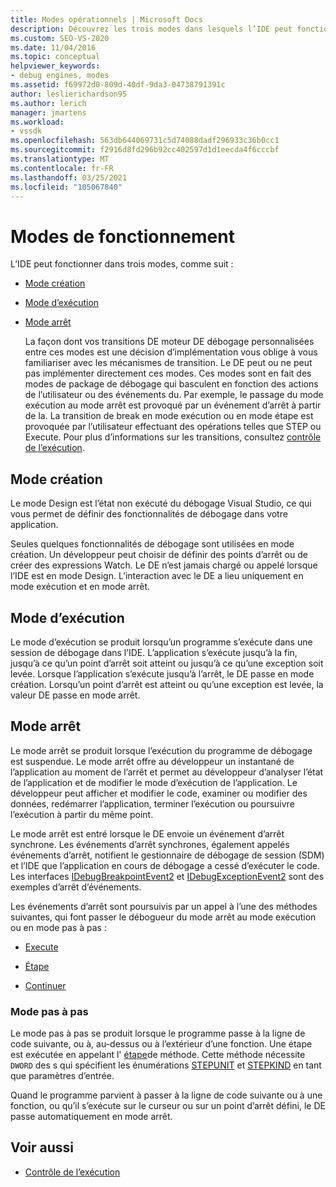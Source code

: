```yaml
---
title: Modes opérationnels | Microsoft Docs
description: Découvrez les trois modes dans lesquels l’IDE peut fonctionner, en mode Design, en mode exécution et en mode arrêt.
ms.custom: SEO-VS-2020
ms.date: 11/04/2016
ms.topic: conceptual
helpviewer_keywords:
- debug engines, modes
ms.assetid: f69972d0-809d-40df-9da3-04738791391c
author: leslierichardson95
ms.author: lerich
manager: jmartens
ms.workload:
- vssdk
ms.openlocfilehash: 563db644069731c5d74088dadf296933c36b0cc1
ms.sourcegitcommit: f2916d8fd296b92cc402597d1d1eecda4f6cccbf
ms.translationtype: MT
ms.contentlocale: fr-FR
ms.lasthandoff: 03/25/2021
ms.locfileid: "105067840"
---
```

# <a name="operational-modes"></a>Modes de fonctionnement
L’IDE peut fonctionner dans trois modes, comme suit :

- [Mode création](#vsconoperationalmodesanchor1)

- [Mode d’exécution](#vsconoperationalmodesanchor2)

- [Mode arrêt](#vsconoperationalmodesanchor3)

  La façon dont vos transitions DE moteur DE débogage personnalisées entre ces modes est une décision d’implémentation vous oblige à vous familiariser avec les mécanismes de transition. Le DE peut ou ne peut pas implémenter directement ces modes. Ces modes sont en fait des modes de package de débogage qui basculent en fonction des actions de l’utilisateur ou des événements du. Par exemple, le passage du mode exécution au mode arrêt est provoqué par un événement d’arrêt à partir de la. La transition de break en mode exécution ou en mode étape est provoquée par l’utilisateur effectuant des opérations telles que STEP ou Execute. Pour plus d’informations sur les transitions, consultez [contrôle de l’exécution](../../extensibility/debugger/control-of-execution.md).

## <a name="design-mode"></a><a name="vsconoperationalmodesanchor1"></a> Mode création
 Le mode Design est l’état non exécuté du débogage Visual Studio, ce qui vous permet de définir des fonctionnalités de débogage dans votre application.

 Seules quelques fonctionnalités de débogage sont utilisées en mode création. Un développeur peut choisir de définir des points d’arrêt ou de créer des expressions Watch. Le DE n’est jamais chargé ou appelé lorsque l’IDE est en mode Design. L’interaction avec le DE a lieu uniquement en mode exécution et en mode arrêt.

## <a name="run-mode"></a><a name="vsconoperationalmodesanchor2"></a> Mode d’exécution
 Le mode d’exécution se produit lorsqu’un programme s’exécute dans une session de débogage dans l’IDE. L’application s’exécute jusqu’à la fin, jusqu’à ce qu’un point d’arrêt soit atteint ou jusqu’à ce qu’une exception soit levée. Lorsque l’application s’exécute jusqu’à l’arrêt, le DE passe en mode création. Lorsqu’un point d’arrêt est atteint ou qu’une exception est levée, la valeur DE passe en mode arrêt.

## <a name="break-mode"></a><a name="vsconoperationalmodesanchor3"></a> Mode arrêt
 Le mode arrêt se produit lorsque l’exécution du programme de débogage est suspendue. Le mode arrêt offre au développeur un instantané de l’application au moment de l’arrêt et permet au développeur d’analyser l’état de l’application et de modifier le mode d’exécution de l’application. Le développeur peut afficher et modifier le code, examiner ou modifier des données, redémarrer l’application, terminer l’exécution ou poursuivre l’exécution à partir du même point.

 Le mode arrêt est entré lorsque le DE envoie un événement d’arrêt synchrone. Les événements d’arrêt synchrones, également appelés événements d’arrêt, notifient le gestionnaire de débogage de session (SDM) et l’IDE que l’application en cours de débogage a cessé d’exécuter le code. Les interfaces [IDebugBreakpointEvent2](../../extensibility/debugger/reference/idebugbreakpointevent2.md) et [IDebugExceptionEvent2](../../extensibility/debugger/reference/idebugexceptionevent2.md) sont des exemples d’arrêt d’événements.

 Les événements d’arrêt sont poursuivis par un appel à l’une des méthodes suivantes, qui font passer le débogueur du mode arrêt au mode exécution ou en mode pas à pas :

- [Execute](../../extensibility/debugger/reference/idebugprocess3-execute.md)

- [Étape](../../extensibility/debugger/reference/idebugprocess3-step.md)

- [Continuer](../../extensibility/debugger/reference/idebugprocess3-continue.md)

### <a name="step-mode"></a><a name="vsconoperationalmodesanchor4"></a> Mode pas à pas
 Le mode pas à pas se produit lorsque le programme passe à la ligne de code suivante, ou à, au-dessus ou à l’extérieur d’une fonction. Une étape est exécutée en appelant l' [étape](../../extensibility/debugger/reference/idebugprocess3-step.md)de méthode. Cette méthode nécessite `DWORD` des s qui spécifient les énumérations [STEPUNIT](../../extensibility/debugger/reference/stepunit.md) et [STEPKIND](../../extensibility/debugger/reference/stepkind.md) en tant que paramètres d’entrée.

 Quand le programme parvient à passer à la ligne de code suivante ou à une fonction, ou qu’il s’exécute sur le curseur ou sur un point d’arrêt défini, le DE passe automatiquement en mode arrêt.

## <a name="see-also"></a>Voir aussi
- [Contrôle de l’exécution](../../extensibility/debugger/control-of-execution.md)
